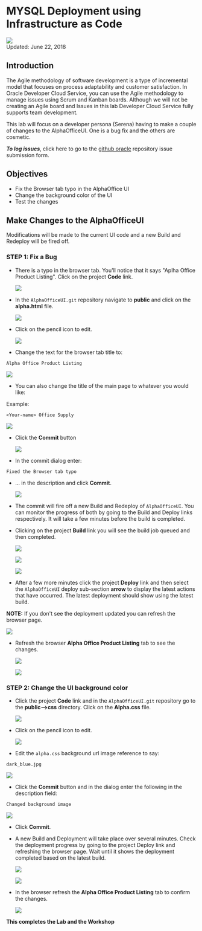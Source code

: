# MYSQL Deployment using Infrastructure as Code

![](images/300/Title300.png)  
Updated: June 22, 2018

## Introduction

The Agile methodology of software development is a type of incremental model that focuses on process adaptability and customer satisfaction. In Oracle Developer Cloud Service, you can use the Agile methodology to manage issues using Scrum and Kanban boards. Although we will not be creating an Agile board and Issues in this lab Developer Cloud Service fully supports team development.

This lab will focus on a developer persona (Serena) having to make a couple of changes to the AlphaOfficeUI. One is a bug fix and the others are cosmetic. 

***To log issues***, click here to go to the [github oracle](https://github.com/oracle/learning-library/issues/new) repository issue submission form.

## Objectives

- Fix the Browser tab typo in the AlphaOffice UI
- Change the background color of the UI
- Test the changes

## Make Changes to the AlphaOfficeUI

Modifications will be made to the current UI code and a new Build and Redeploy will be fired off.

### **STEP 1**: Fix a Bug

- There is a typo in the browser tab. You'll notice that it says "Aplha Office Product Listing". Click on the project **Code** link. 

  ![](images/300/1.PNG)

- In the `AlphaOfficeUI.git` repository navigate to **public** and click on the **alpha.html** file.

  ![](images/300/2.PNG)

- Click on the pencil icon to edit.

  ![](images/300/3.PNG)

- Change the text for the browser tab title to:

```
Alpha Office Product Listing
```
  ![](images/300/4.PNG)

- You can also change the title of the main page to whatever you would like:

Example:

```
<Your-name> Office Supply
```

  ![](images/300/5.PNG)

- Click the **Commit** button

  ![](images/300/6.PNG)

- In the commit dialog enter:

```
Fixed the Browser tab typo
```

- ... in the description and click **Commit**.

  ![](images/300/7.PNG)

- The commit will fire off a new Build and Redeploy of `AlphaOfficeUI`. You can monitor the progress of both by going to the Build and Deploy links respectively. It will take a few minutes before the build is completed.

- Clicking on the project **Build** link you will see the build job queued and then completed.

  ![](images/300/8.PNG)

  ![](images/300/9.PNG)

    ![](images/300/10.PNG)

- After a few more minutes click the project **Deploy** link and then select the `AlphaOfficeUI` deploy sub-section **arrow** to display the latest actions that have occurred. The latest deployment should show using the latest build.

**NOTE:** If you don't see the deployment updated you can refresh the browser page. 

  ![](images/300/11.PNG)

- Refresh the browser **Alpha Office Product Listing** tab to see the changes.

  ![](images/300/12.PNG)

  ![](images/300/13.PNG)

### **STEP 2**: Change the UI background color

- Click the project **Code** link and in the `AlphaOfficeUI.git` repository go to the **public-->css** directory. Click on the **Alpha.css** file.

  ![](images/300/15.PNG)

- Click on the pencil icon to edit.

   ![](images/300/3.PNG)

- Edit the `alpha.css` background url image reference to say:

```
dark_blue.jpg
```

  ![](images/300/16.PNG)

- Click the **Commit** button and in the dialog enter the following in the description field:

```
Changed background image
```

  ![](images/300/17.PNG)

- Click **Commit**.

- A new Build and Deployment will take place over several minutes. Check the deployment progress by going to the project Deploy link and refreshing the browser page. Wait until it shows the deployment completed based on the latest build.


  ![](images/300/17-5.PNG)

  ![](images/300/18.PNG)

- In the browser refresh the **Alpha Office Product Listing** tab to confirm the changes.

  ![](images/300/19.PNG) 

**This completes the Lab and the Workshop**
